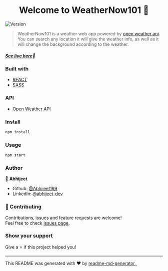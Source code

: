 <h1 align="center">Welcome to WeatherNow101 👋</h1>
<p>
  <img alt="Version" src="https://img.shields.io/badge/version-0.1.0-blue.svg?cacheSeconds=2592000" />
</p>

> WeatherNow101 is a weather web app powered by [open weather api](https://openweathermap.org/api). You can search any location it will give the weather info, as well as it will change the background according to the weather.

##### [See live here](https://weathernow101.netlify.app/)👀️ 

### Built with
- [REACT](https://reactjs.org/)
- [SASS](https://sass-lang.com/)

### API
- [Open Weather API](https://openweathermap.org/api)

### Install

```sh
npm install
```

### Usage

```sh
npm start
```

### Author

👤 **Abhijeet**

* Github: [@Abhijeet199](https://github.com/Abhijeet199)
* LinkedIn: [@abhijeet-dev](https://linkedin.com/in/abhijeet-dev)

### 🤝 Contributing

Contributions, issues and feature requests are welcome!<br />Feel free to check [issues page](https://github.com/Abhijeet199/CurrentWeather/issues). 

### Show your support

Give a ⭐️ if this project helped you!

***

This README was generated with ❤️ by [readme-md-generator](https://github.com/kefranabg/readme-md-generator)_
